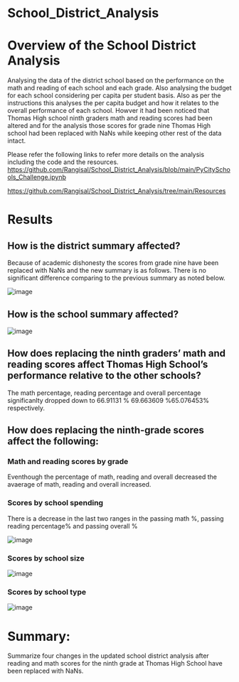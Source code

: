 # School_District_Analysis
# Overview of the School District Analysis
Analysing the data of the district school based on the performance on the math and reading of each school and each grade. Also analysing the budget for each school considering per capita per student basis. Also as per the instructions this analyses the per capita budget and how it relates to the overall performance of each school. Howver it had been noticed that Thomas High school ninth graders math and reading scores had been altered and for the analysis those scores for grade nine Thomas High school had been replaced with NaNs while keeping other rest of the data intact. 

Please refer the following links to refer more details on the analysis including the code and the resources.
https://github.com/Rangisal/School_District_Analysis/blob/main/PyCitySchools_Challenge.ipynb

https://github.com/Rangisal/School_District_Analysis/tree/main/Resources

# Results 
## How is the district summary affected?
Because of academic dishonesty the scores from grade nine have been replaced with NaNs and the new summary is as follows. 
There is no significant difference comparing to the previous summary as noted below. 

![image](https://user-images.githubusercontent.com/93173498/143787637-06298eda-491a-4912-a1e0-6493a1e8dc40.png)


## How is the school summary affected?

![image](https://user-images.githubusercontent.com/93173498/143787661-11833c1b-f8c4-479a-bc13-4e3beeda9c37.png)

## How does replacing the ninth graders’ math and reading scores affect Thomas High School’s performance relative to the other schools?
The math percentage, reading percentage and overall percentage significanlty dropped down to 66.91131 % 69.663609 %65.076453% respectively. 

## How does replacing the ninth-grade scores affect the following:
### Math and reading scores by grade
Eventhough the percentage of math, reading and overall decreased the avaerage of math, reading and overall increased. 

### Scores by school spending

There is a decrease in the last two ranges in the passing math %, passing reading percentage% and passing overall %

![image](https://user-images.githubusercontent.com/93173498/143787954-d6a62758-85ef-4bdd-b5da-1a28d490f989.png)

### Scores by school size

![image](https://user-images.githubusercontent.com/93173498/143788556-d7ea3939-4acf-4910-a81f-8af38189f166.png)



### Scores by school type

![image](https://user-images.githubusercontent.com/93173498/143788002-a2649dc3-116e-43be-be47-a0b1f788455c.png)

# Summary: 
Summarize four changes in the updated school district analysis after reading and math scores for the ninth grade at Thomas High School have been replaced with NaNs.
